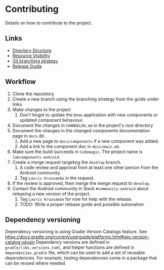# Contributing

Details on how to contribute to the project.

## Links

- [Directory Structure](docs/directory_structure.md)
- [Resource Visibility](docs/resource_visibility.md)
- [Git branching strategy](https://confluence.lab.mobi/display/DEV/Git+branching+strategy)
- [Release Guide](docs/release_guide.md)

## Workflow

1. Clone the repository
2. Create a new branch using the branching strategy from the guide under links
3. Make changes to the project
   1. Don't forget to update the `Demo` application with new components or updated component behaviour.
4. Document the changes in `CHANGELOG.md` in the project's root directory
5. Document the changes in the changed components documentation page in `docs` dir.
   1. Add a new page to `docs/components` if a new component was added.
   2. Add a link to the component doc in `docs/main.md`.
6. Make sure the build succeeds in `Codemagic`. The project name is `labcomponents-android`.
7. Create a merge request targeting the `develop` branch.
   1. A code review and approval from at least one other person from the Android community.
   1. Tag `Lauris Kruusamäe` in the request.
8. If the review is approved, then merge the merge request to `develop`.
9. Contact the Android community in Slack `#community-android` about releasing a new version of the project. 
   1. Tag `Lauris Kruusamäe` for now for help with the release.
   1. TODO: Write a proper release guide and possible automation 

## Dependency versioning

Dependency versioning is using Gradle Version Catalogs feature. See https://docs.gradle.org/current/userguide/platforms.html#sec:version-catalog-plugin
Dependency versions are defined in `gradle/libs.versions.toml`, and helper functions are defined in `dependencies.gradle` file, which can be used to add a set of reusable dependencies. For example, testing dependencies come in a package that can be reused where needed.
